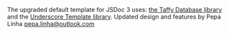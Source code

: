The upgraded default template for JSDoc 3 uses: [the Taffy Database library](http://taffydb.com/) and the [Underscore Template library](http://documentcloud.github.com/underscore/#template).
Updated design and features by Pepa Linha <pepa.linha@outlook.com>

